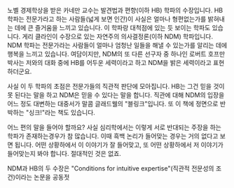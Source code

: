 노벨 경제학상을 받은 카네만 교수는 발견법과 편향(이하 HB) 학파의 수장입니다. HB 학파는 전문가라고 하는 사람들(넓게 보면 인간)이 사실은 얼마나 형편없는가를 밝혀내는 데에 큰 즐거움을 느끼고 있습니다. 이 학파랑 대척점에 있는 듯 보이는 학파도 있습니다. 게리 클라인이 수장으로 있는 자연주의 의사결정론(이하 NDM) 학파입니다. NDM 학파는 전문가라는 사람들이 얼마나 엄청난 일들을 해낼 수 있는가를 알리는 데에 행복을 느끼고 있습니다. 여담이지만, NDM의 또 다른 선구자 중 하나인 로버트 호프만 박사는 저와의 대화 중에 HB를 어두운 세력이라고 하고 NDM을 밝은 세력이라고 표현하더군요.

사실 이 두 학파의 초점은 전문가들의 직관적 판단에 모아집니다. HB는 그건 믿을 것이 못 된다는 말을 하고 NDM은 믿을 수 있다는 말을 합니다. 직관에 대해 NDM의 입장을 어느 정도 대변하는 대중서가 말콤 글래드웰의 "블링크"입니다. 또 이 책에 정면으로 반박하는 "싱크!"라는 책도 있습니다.

어느 편의 말을 들어야 할까요? 사실 심리학에서는 이렇게 서로 반대되는 주장을 하는 학파가 존재하는경우가 참 많습니다. 이때 흑백 논리가 들어맞는 경우는 거의 없다고 보면 됩니다. 어떤 상황하에서 이 이야기가 잘 들어맞고, 또 어떤 상황하에서 저 이야기가 들어맞는지 봐야 합니다. 절대적인 것은 없죠.

NDM과 HB의 두 수장은 "Conditions for intuitive expertise"(직관적 전문성의 조건)이라는 논문을 공동젓